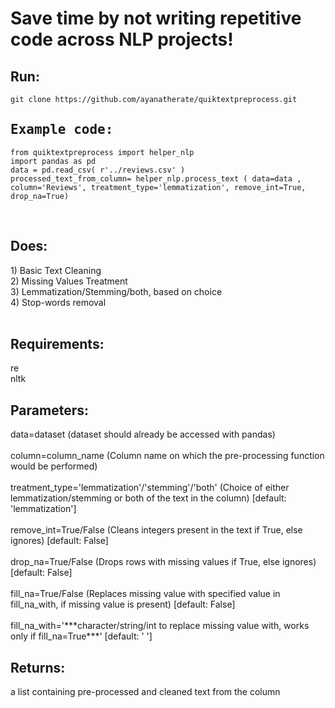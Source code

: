 # Save time by not writing repetitive code across NLP projects! 


<h2> Run: </h2>

```
git clone https://github.com/ayanatherate/quiktextpreprocess.git 

```
<h2 style='font-family:monospace;'>Example code:</h2>

```
from quiktextpreprocess import helper_nlp
import pandas as pd
data = pd.read_csv( r'../reviews.csv' )
processed_text_from_column= helper_nlp.process_text ( data=data , column='Reviews', treatment_type='lemmatization', remove_int=True, drop_na=True)
```


<br>
<h2> Does: </h2>
1) Basic Text Cleaning<br>
2) Missing Values Treatment <br>
3) Lemmatization/Stemming/both, based on choice<br>
4) Stop-words removal<br>
<br>

<h2>Requirements: </h2>
re<br>
nltk<br>


<h2>Parameters:</h2>
data=dataset (dataset should already be accessed with pandas)<br><br>
column=column_name  (Column name on which the pre-processing function would be performed)<br><br>
treatment_type='lemmatization'/'stemming'/'both' (Choice of either lemmatization/stemming or both of the text in the column)  [default: 'lemmatization']<br><br>
remove_int=True/False (Cleans integers present in the text if True, else ignores)  [default: False]<br><br>
drop_na=True/False (Drops rows with missing values if True, else ignores)  [default: False]<br><br>
fill_na=True/False (Replaces missing value with specified value in fill_na_with, if missing value is present)  [default: False]<br><br>
fill_na_with='***character/string/int to replace missing value with, works only if fill_na=True***'  [default: ' ']

<h2>Returns:</h2>
a list containing pre-processed and cleaned text from the column<br><br>

